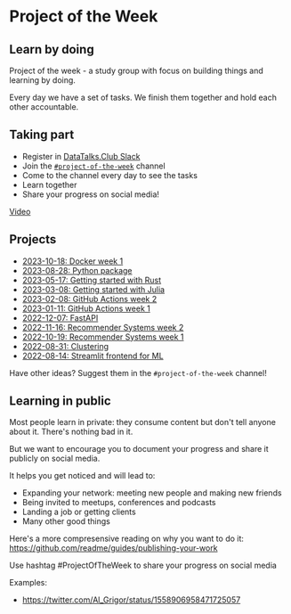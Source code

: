 # Project of the Week

## Learn by doing

Project of the week - a study group with focus on building
things and learning by doing. 

Every day we have a set of tasks. We finish
them together and hold each other accountable.


## Taking part

* Register in [DataTalks.Club Slack](https://datatalks.club/slack.html)
* Join the [`#project-of-the-week`](https://app.slack.com/client/T01ATQK62F8/C02BP4FQH36) channel
* Come to the channel every day to see the tasks
* Learn together
* Share your progress on social media!

[Video](https://www.loom.com/share/05b9e07f288f492bb15c4b61cdf6db6c)

## Projects 

* [2023-10-18: Docker week 1](2023-10-18-docker-1.md)
* [2023-08-28: Python package](2023-08-30-python-package.md)
* [2023-05-17: Getting started with Rust](2023-05-17-getting-started-rust.md)
* [2023-03-08: Getting started with Julia](2023-03-08-getting-started-julia.md)
* [2023-02-08: GitHub Actions week 2](2023-02-08-github_actions-2.md)
* [2023-01-11: GitHub Actions week 1](2023-01-11-github_actions-1.md)
* [2022-12-07: FastAPI](2022-12-07-fastapi.md)
* [2022-11-16: Recommender Systems week 2](2022-11-16-recommenders-2.md)
* [2022-10-19: Recommender Systems week 1](2022-10-19-recommenders-1.md)
* [2022-08-31: Clustering](2022-08-31-clustering.md)
* [2022-08-14: Streamlit frontend for ML](2022-08-14-frontend.md)

Have other ideas? Suggest them in the `#project-of-the-week` channel! 


## Learning in public

Most people learn in private: they consume content but don't tell
anyone about it. There's nothing bad in it.

But we want to encourage you to document your progress and
share it publicly on social media.

It helps you get noticed and will lead to: 

* Expanding your network: meeting new people and making new friends
* Being invited to meetups, conferences and podcasts
* Landing a job or getting clients
* Many other good things

Here's a more compresensive reading on why you want to do it: https://github.com/readme/guides/publishing-your-work

Use hashtag #ProjectOfTheWeek to share your progress on social media

Examples:

* https://twitter.com/Al_Grigor/status/1558906958471725057

